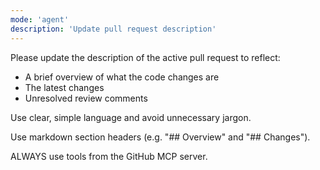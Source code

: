 ```yaml
---
mode: 'agent'
description: 'Update pull request description'
---
```


Please update the description of the active pull request to reflect:

* A brief overview of what the code changes are
* The latest changes
* Unresolved review comments

Use clear, simple language and avoid unnecessary jargon.

Use markdown section headers (e.g. "## Overview" and "## Changes").

ALWAYS use tools from the GitHub MCP server.
